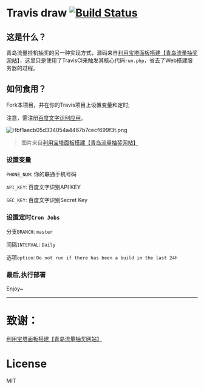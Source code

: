 # Travis draw <a href="https://github.com/jsuse/travis-draw"><img alt="Build Status" src="https://travis-ci.com/jsuse/travis-draw.svg?branch=master" /></a>

## 这是什么？
青岛流量挂机抽奖的另一种实现方式，源码来自[利用宝塔面板搭建【青岛流量抽奖网站】](https://onstart.top/%E5%BB%BA%E7%AB%99/41.html)，这里只是使用了TravisCI来触发其核心代码`run.php`，省去了Web搭建服务器的过程。

## 如何食用？
Fork本项目，并在你的Travis项目上设置变量和定时;

注意，需注册[百度文字识别应用](https://cloud.baidu.com/product/ocr)。

![Hbf1aecb05d334054a4467b7cecf699f3t.png](https://i.loli.net/2020/03/15/rcLIJ8POmVKjDB5.png)
> 图片来自[利用宝塔面板搭建【青岛流量抽奖网站】](https://onstart.top/%E5%BB%BA%E7%AB%99/41.html)

### 设置变量
`PHONE_NUM`: 你的联通手机号码

`API_KEY`: 百度文字识别API KEY

`SEC_KEY`: 百度文字识别Secret Key

### 设置定时`Cron Jobs`
分支`BRANCH`: `master`

间隔`INTERVAL`: `Daily `

选项`option`: `Do not run if there has been a build in the last 24h`

### 最后,执行部署

Enjoy~

<hr>

# 致谢：

[利用宝塔面板搭建【青岛流量抽奖网站】](https://onstart.top/%E5%BB%BA%E7%AB%99/41.html)

# License

MIT
